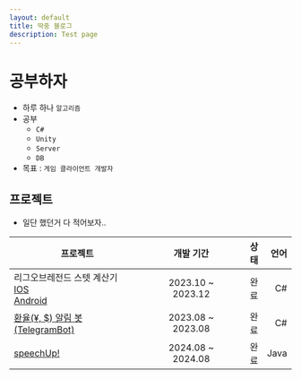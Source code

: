 ```yaml
---
layout: default
title: 딱중 블로그
description: Test page
---
```

# 공부하자
- 하루 하나 `알고리즘`
- 공부
  - `C#`
  - `Unity`
  - `Server`
  - `DB`
- 목표 : `게임 클라이언트 개발자`


## 프로젝트
- 일단 했던거 다 적어보자..

| 프로젝트                                                                                                                                                              |       개발 기간       | 상태 |   언어 |
|-------------------------------------------------------------------------------------------------------------------------------------------------------------------|:-----------------:|---:|-----:| 
| 리그오브레전드 스텟 계산기<br/>[IOS](https://apps.apple.com/kr/app/lsc/id6474672851)<br/>[Android](https://play.google.com/store/apps/details?id=com.xorwns.LSC&pcampaignid=web_share) | 2023.10 ~ 2023.12 | 완료 |   C# |
| [환율(¥, $) 알림 봇(TelegramBot)](https://t.me/+I7TX9FytP9JhN2NL%20%20//%ED%98%84%EC%9E%AC%20%EC%9A%B4%EC%98%81%EC%A4%91%EC%9D%B8%20%ED%85%94%EB%A0%88%EA%B7%B8%EB%9E%A8%20%EC%B1%84%EB%84%90) | 2023.08 ~ 2023.08 | 완료 |   C# |
| [speechUp!](https://github.com/xorwns118/E2E2-SPEECH-UP/tree/develop)                                                                                             | 2024.08 ~ 2024.08 | 완료 | Java |